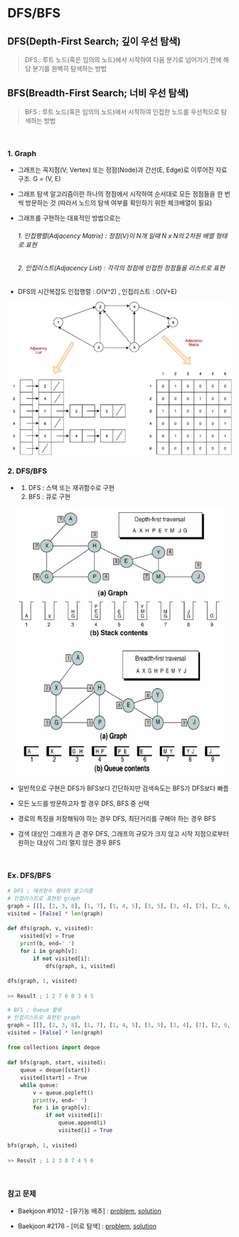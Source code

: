 

# DFS/BFS

## DFS(Depth-First Search; 깊이 우선 탐색)

> DFS : 루트 노드(혹은 임의의 노드)에서 시작하여 다음 분기로 넘어가기 전에 해당 분기를 완벽히 탐색하는 방법

## BFS(Breadth-First Search; 너비 우선 탐색)

> BFS : 루트 노드(혹은 임의의 노드)에서 시작하여 인접한 노드를 우선적으로 탐색하는 방법

<br>

### 1. Graph

- 그래프는 꼭지점(V; Vertex) 또는 정점(Node)과 간선(E, Edge)로 이루어진 자료구조. G = (V, E)

- 그래프 탐색 알고리즘이란 하나의 정점에서 시작하여 순서대로 모든 정점들을 한 번씩 방문하는 것 (따라서 노드의 탐색 여부를 확인하기 위한 체크배열이 필요)

- 그래프를 구현하는 대표적인 방법으로는 

  ###### 1. 인접행렬(Adjacency Matrix) : 정점(V)이 N개 일때 N x N의 2차원 배열 형태로 표현

  ###### 2. 인접리스트(Adjacency List) : 각각의 정점에 인접한 정점들을 리스트로 표현

- DFS의 시간복잡도 인접행렬 : O(V^2) , 인접리스트 : O(V+E)

<p align="center"><img src=".\IMAGE\adj.png" alt="adj" style="zoom:70%;" /></p>



### 2. DFS/BFS

- 1. DFS : 스택 또는 재귀함수로 구현
  2. BFS : 큐로 구현

<p align="center"><img src=".\IMAGE\dfs.png" alt="dfs" height="300px" width="470px" /> <img src=".\IMAGE\bfs.png" alt="bfs"  height="300px" width="470px" /></p>

- 일반적으로 구현은 DFS가 BFS보다 간단하지만 검색속도는 BFS가 DFS보다 빠름

- 모든 노드를 방문하고자 할 경우 DFS, BFS 중 선택
- 경로의 특징을 저장해둬야 하는 경우 DFS, 최단거리를 구해야 하는 경우 BFS
- 검색 대상인 그래프가 큰 경우 DFS, 그래프의 규모가 크지 않고 시작 지점으로부터 원하는 대상이 그리 멀지 않은 경우 BFS

<br>

### Ex. DFS/BFS

```python
# DFS ; 재귀함수 형태의 알고리즘
# 인접리스트로 표현된 graph
graph = [[], [2, 3, 8], [1, 7], [1, 4, 5], [3, 5], [3, 4], [7], [2, 6, 8], [1, 7]]
visited = [False] * len(graph)

def dfs(graph, v, visited):
    visited[v] = True
    print(b, end=' ')
    for i in graph[v]:
        if not visited[i]:
            dfs(graph, i, visited)
            
dfs(graph, 1, visited)

>> Result ; 1 2 7 6 8 3 4 5
```

```python
# BFS ; Queue 활용
# 인접리스트로 표현된 graph
graph = [[], [2, 3, 8], [1, 7], [1, 4, 5], [3, 5], [3, 4], [7], [2, 6, 8], [1, 7]]
visited = [False] * len(graph)

from collections import deque

def bfs(graph, start, visited):
    queue = deque([start])
    visited[start] = True
    while queue:
        v = queue.popleft()
        print(v, end=' ')
        for i in graph[v]:
            if not visited[i]:
                queue.append(i)
                visited[i] = True
                
bfs(graph, 1, visited)

>> Result ; 1 2 3 8 7 4 5 6
```

<br>

### 참고 문제

- Baekjoon #1012 - [유기농 배추] : [problem](https://www.acmicpc.net/problem/1012), [solution](https://github.com/cgvvxx/algorithm_study/blob/master/ps/DFS%2C%20BFS/036_B_1012.py)

- Baekjoon #2178 - [미로 탐색] : [problem](https://www.acmicpc.net/problem/2178), [solution](https://github.com/cgvvxx/algorithm_study/blob/master/ps/DFS%2C%20BFS/041_B_2178.py)

  

